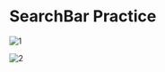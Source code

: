 #  SearchBar Practice



![1](https://user-images.githubusercontent.com/40102795/88933534-7fe9cc00-d2ba-11ea-8f1a-0b8eaed81756.gif)


![2](https://user-images.githubusercontent.com/40102795/88933541-82e4bc80-d2ba-11ea-8bdf-b53593a32456.gif)
